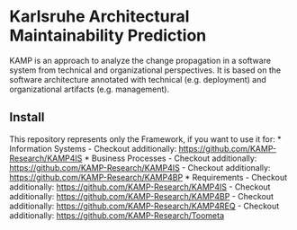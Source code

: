 # Karlsruhe Architectural Maintainability Prediction

KAMP is an approach to analyze the change propagation in a software system from technical and organizational perspectives. It is based on the software architecture annotated with technical (e.g. deployment) and organizational artifacts (e.g. management).

## Install 
This repository represents only the Framework, if you want to use it for:
	* Information Systems
		- Checkout additionally: https://github.com/KAMP-Research/KAMP4IS
	* Business Processes
		- Checkout additionally: https://github.com/KAMP-Research/KAMP4IS
		- Checkout additionally: https://github.com/KAMP-Research/KAMP4BP
	* Requirements
		- Checkout additionally: https://github.com/KAMP-Research/KAMP4IS
		- Checkout additionally: https://github.com/KAMP-Research/KAMP4BP
		- Checkout additionally: https://github.com/KAMP-Research/KAMP4REQ
		- Checkout additionally: https://github.com/KAMP-Research/Toometa
